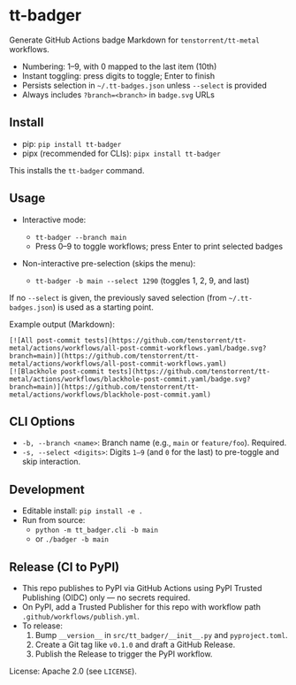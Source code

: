 # tt-badger

Generate GitHub Actions badge Markdown for `tenstorrent/tt-metal` workflows.

- Numbering: 1–9, with 0 mapped to the last item (10th)
- Instant toggling: press digits to toggle; Enter to finish
- Persists selection in `~/.tt-badges.json` unless `--select` is provided
- Always includes `?branch=<branch>` in `badge.svg` URLs

## Install

- pip: `pip install tt-badger`
- pipx (recommended for CLIs): `pipx install tt-badger`

This installs the `tt-badger` command.

## Usage

- Interactive mode:
  - `tt-badger --branch main`
  - Press 0–9 to toggle workflows; press Enter to print selected badges

- Non-interactive pre-selection (skips the menu):
  - `tt-badger -b main --select 1290`  (toggles 1, 2, 9, and last)

If no `--select` is given, the previously saved selection (from
`~/.tt-badges.json`) is used as a starting point.

Example output (Markdown):

```
[![All post-commit tests](https://github.com/tenstorrent/tt-metal/actions/workflows/all-post-commit-workflows.yaml/badge.svg?branch=main)](https://github.com/tenstorrent/tt-metal/actions/workflows/all-post-commit-workflows.yaml)
[![Blackhole post-commit tests](https://github.com/tenstorrent/tt-metal/actions/workflows/blackhole-post-commit.yaml/badge.svg?branch=main)](https://github.com/tenstorrent/tt-metal/actions/workflows/blackhole-post-commit.yaml)
```

## CLI Options

- `-b, --branch <name>`: Branch name (e.g., `main` or `feature/foo`). Required.
- `-s, --select <digits>`: Digits `1–9` (and `0` for the last) to pre-toggle and skip interaction.

## Development

- Editable install: `pip install -e .`
- Run from source:
  - `python -m tt_badger.cli -b main`
  - or `./badger -b main`

## Release (CI to PyPI)

- This repo publishes to PyPI via GitHub Actions using PyPI Trusted Publishing (OIDC) only — no secrets required.
- On PyPI, add a Trusted Publisher for this repo with workflow path `.github/workflows/publish.yml`.
- To release:
  1. Bump `__version__` in `src/tt_badger/__init__.py` and `pyproject.toml`.
  2. Create a Git tag like `v0.1.0` and draft a GitHub Release.
  3. Publish the Release to trigger the PyPI workflow.

License: Apache 2.0 (see `LICENSE`).
